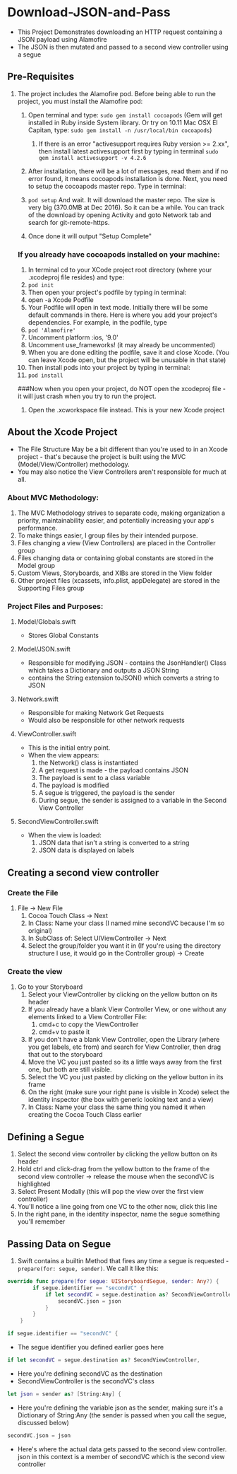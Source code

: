 # Download-JSON-and-Pass

* This Project Demonstrates downloading an HTTP request containing a JSON payload using Alamofire
* The JSON is then mutated and passed to a second view controller using a segue

## Pre-Requisites

1. The project includes the Alamofire pod. Before being able to run the project, you must install the Alamofire pod:

    1. Open terminal and type: `sudo gem install cocoapods` (Gem will get installed in Ruby inside System library. Or try on 10.11 Mac OSX El Capitan, type: `sudo gem install -n /usr/local/bin cocoapods`)
        1. If there is an error "activesupport requires Ruby version >= 2.xx", then install latest activesupport first by typing in terminal `sudo gem install activesupport -v 4.2.6`

    1. After installation, there will be a lot of messages, read them and if no error found, it means cocoapods installation is done. Next, you need to setup the cocoapods master repo. Type in terminal: 
    1. `pod setup` And wait. It will download the master repo. The size is very big (370.0MB at Dec 2016). So it can be a while. You can track of the download by opening Activity and goto Network tab and search for git-remote-https.
    1. Once done it will output "Setup Complete"
    
    ### If you already have cocoapods installed on your machine:
    1. In terminal cd to your XCode project root directory (where your .xcodeproj file resides) and type:
    1. `pod init`
    1. Then open your project's podfile by typing in terminal:
    1. open -a Xcode Podfile
    1. Your Podfile will open in text mode. Initially there will be some default commands in there. Here is where you add your project's dependencies. For example, in the podfile, type
    1. `pod 'Alamofire'`
    1. Uncomment  platform :ios, '9.0' 
    1. Uncomment  use_frameworks! (it may already be uncommented)
    1. When you are done editing the podfile, save it and close Xcode. (You can leave Xcode open, but the project will be unusable in that state)
    1. Then install pods into your project by typing in terminal:
    1. `pod install`
    
    ###Now when you open your project, do NOT open the xcodeproj file - it will just crash when you try to run the project.
    1. Open the .xcworkspace file instead. This is your new Xcode project



## About the Xcode Project

* The File Structure May be a bit different than you're used to in an Xcode project - that's because the project is built using the MVC (Model/View/Controller) methodology.
* You may also notice the View Controllers aren't responsible for much at all.

### About MVC Methodology:
1. The MVC Methodology strives to separate code, making organization a priority, maintainability easier, and potentially increasing your app's performance.
1. To make things easier, I group files by their intended purpose.
1. Files changing a view (View Controllers) are placed in the Controller group
1. Files changing data or containing global constants are stored in the Model group
1. Custom Views, Storyboards, and XIBs are stored in the View folder
1. Other project files (xcassets, info.plist, appDelegate) are stored in the Supporting Files group



### Project Files and Purposes:

1. Model/Globals.swift
    * Stores Global Constants
    
1. Model/JSON.swift
    * Responsible for modifying JSON - contains the JsonHandler() Class which takes a Dictionary and outputs a JSON String
    * contains the String extension toJSON() which converts a string to JSON
    
1. Network.swift
    * Responsible for making Network Get Requests
    * Would also be responsible for other network requests
    
1. ViewController.swift
    * This is the initial entry point.
    * When the view appears:
        1. the Network() class is instantiated
        1. A get request is made - the payload contains JSON
        1. The payload is sent to a class variable
        1. The payload is modified
        1. A segue is triggered, the payload is the sender
        1. During segue, the sender is assigned to a variable in the Second View Controller
        
1. SecondViewController.swift
    * When the view is loaded:
        1. JSON data that isn't a string is converted to a string
        1. JSON data is displayed on labels

## Creating a second view controller

### Create the File
1. File -> New File
    1. Cocoa Touch Class -> Next
    1. In Class: Name your class (I named mine secondVC because I'm so original)
    1. In SubClass of: Select UIViewController -> Next
    1. Select the group/folder you want it in (If you're using the directory structure I use, it would go in the Controller group) -> Create

### Create the view
1. Go to your Storyboard
    1. Select your ViewController by clicking on the yellow button on its header
    1. If you already have a blank View Controller View, or one without any elements linked to a View Controller File:
        1. cmd+c to copy the ViewController
        1. cmd+v to paste it
    1. If you don't have a blank View Controller, open the Library (where you get labels, etc from) and search for View Controller, then drag that out to the storyboard
    1. Move the VC you just pasted so its a little ways away from the first one, but both are still visible.
    1. Select the VC you just pasted by clicking on the yellow button in its frame
    1. On the right (make sure your right pane is visible in Xcode) select the identity inspector (the box with generic looking text and a view)
    1. In Class: Name your class the same thing you named it when creating the Cocoa Touch Class earlier

## Defining a Segue

1. Select the second view controller by clicking the yellow button on its header
1. Hold ctrl and click-drag from the yellow button to the frame of the second view controller -> release the mouse when the secondVC is highlighted
1. Select Present Modally (this will pop the view over the first view controller)
1. You'll notice a line going from one VC to the other now, click this line
1. In the right pane, in the identity inspector, name the segue something you'll remember

## Passing Data on Segue

1. Swift contains a builtin Method that fires any time a segue is requested - `prepare(for: segue, sender)`. We call it like this:
```swift
override func prepare(for segue: UIStoryboardSegue, sender: Any?) {
        if segue.identifier == "secondVC" {
            if let secondVC = segue.destination as? SecondViewController, let json = sender as? [String:Any] {
                secondVC.json = json
            }
        }
    }
```

```swift
if segue.identifier == "secondVC" {
```
* The segue identifier you defined earlier goes here

```swift 
if let secondVC = segue.destination as? SecondViewController,
```
* Here you're defining secondVC as the destination
* SecondViewController is the secondVC's class

```swift
let json = sender as? [String:Any] {
```
* Here you're defining the variable json as the sender, making sure it's a Dictionary of String:Any (the sender is passed when you call the segue, discussed below)
 ```swift
 secondVC.json = json
 ```
 * Here's where the actual data gets passed to the second view controller. json in this context is a member of secondVC which is the second view controller
